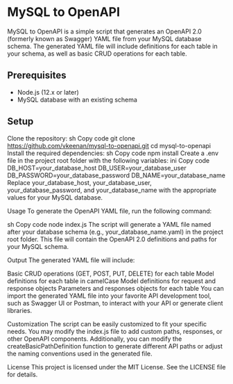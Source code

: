 # MySQL to OpenAPI

MySQL to OpenAPI is a simple script that generates an OpenAPI 2.0 (formerly known as Swagger) YAML file from your MySQL database schema. The generated YAML file will include definitions for each table in your schema, as well as basic CRUD operations for each table.

## Prerequisites

* Node.js (12.x or later)
* MySQL database with an existing schema

## Setup
Clone the repository:
sh
Copy code
git clone https://github.com/vkeenan/mysql-to-openapi.git
cd mysql-to-openapi
Install the required dependencies:
sh
Copy code
npm install
Create a .env file in the project root folder with the following variables:
ini
Copy code
DB_HOST=your_database_host
DB_USER=your_database_user
DB_PASSWORD=your_database_password
DB_NAME=your_database_name
Replace your_database_host, your_database_user, your_database_password, and your_database_name with the appropriate values for your MySQL database.

Usage
To generate the OpenAPI YAML file, run the following command:

sh
Copy code
node index.js
The script will generate a YAML file named after your database schema (e.g., your_database_name.yaml) in the project root folder. This file will contain the OpenAPI 2.0 definitions and paths for your MySQL schema.

Output
The generated YAML file will include:

Basic CRUD operations (GET, POST, PUT, DELETE) for each table
Model definitions for each table in camelCase
Model definitions for request and response objects
Parameters and responses objects for each table
You can import the generated YAML file into your favorite API development tool, such as Swagger UI or Postman, to interact with your API or generate client libraries.

Customization
The script can be easily customized to fit your specific needs. You may modify the index.js file to add custom paths, responses, or other OpenAPI components. Additionally, you can modify the createBasicPathDefinition function to generate different API paths or adjust the naming conventions used in the generated file.

License
This project is licensed under the MIT License. See the LICENSE file for details.